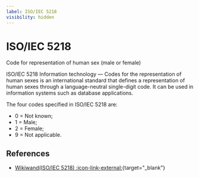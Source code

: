 ```yaml
---
label: ISO/IEC 5218
visibility: hidden
---
```


# ISO/IEC 5218

Code for representation of human sex (male or female)

ISO/IEC 5218 Information technology — Codes for the representation of human sexes is an international standard that defines a representation of human sexes through a language-neutral single-digit code. It can be used in information systems such as database applications.

The four codes specified in ISO/IEC 5218 are:

- 0 = Not known;
- 1 = Male;
- 2 = Female;
- 9 = Not applicable.

## References

- [Wikiwand(ISO/IEC 5218) :icon-link-external:](https://www.wikiwand.com/en/ISO/IEC_5218){target="\_blank"}
